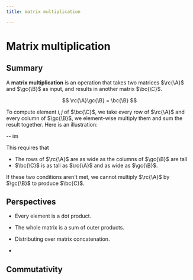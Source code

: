 ```yaml
---
title: matrix multiplication

---
```


# Matrix multiplication

## Summary

A **matrix multiplication** is an operation that takes two matrices $\rc{\A}$ and $\gc{\B}$ as input, and results in another matrix $\bc{\C}$. 

$$
\rc{\A}\gc{\B} = \bc{\B}
$$

To compute element $i, j$ of $\bc{\C}$, we take every row of $\rc{\A}$ and every column of $\gc{\B}$, we element-wise multiply them and sum the result together. Here is an illustration:

-- im

This requires that 
* The rows of $\rc{\A}$ are as wide as the columns of $\gc{\B}$ are tall
* $\bc{\C}$ is as tall as $\rc{\A}$ and as wide as $\gc{\B}$.

If these two conditions aren't met, we cannot multiply $\rc{\A}$ by $\gc{\B}$ to produce $\bc{C}$. 


## Perspectives

- Every element is a dot product.

- The whole matrix is a sum of outer products.

- Distributing over matrix concatenation.
- 
## Commutativity